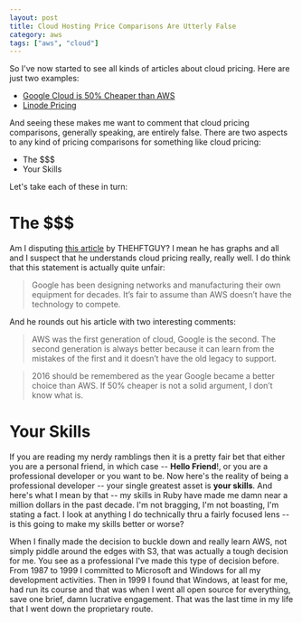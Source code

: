 ```yaml
---
layout: post
title: Cloud Hosting Price Comparisons Are Utterly False
category: aws
tags: ["aws", "cloud"]
---
```

So I've now started to see all kinds of articles about cloud pricing.  Here are just two examples:

* [Google Cloud is 50% Cheaper than AWS](https://thehftguy.com/2016/11/18/google-cloud-is-50-cheaper-than-aws/)
* [Linode Pricing](http://welcome.linode.com/pricing-comparison/?r=6b44fd00604f7059c77db8cb6e821a8c91fa5f8b)

And seeing these makes me want to comment that cloud pricing comparisons, generally speaking, are entirely false.  There are two aspects to any kind of pricing comparisons for something like cloud pricing: 

* The $$$
* Your Skills

Let's take each of these in turn:

# The $$$

Am I disputing [this article](https://thehftguy.com/2016/11/18/google-cloud-is-50-cheaper-than-aws/) by THEHFTGUY?  I mean he has graphs and all and I suspect that he understands cloud pricing really, really well.  I do think that this statement is actually quite unfair:

> Google has been designing networks and manufacturing their own equipment for decades. It’s fair to assume than AWS doesn’t have the technology to compete.

And he rounds out his article with two interesting comments:

> AWS was the first generation of cloud, Google is the second. The second generation is always better because it can learn from the mistakes of the first and it doesn’t have the old legacy to support.

> 2016 should be remembered as the year Google became a better choice than AWS. If 50% cheaper is not a solid argument, I don’t know what is.

# Your Skills

If you are reading my nerdy ramblings then it is a pretty fair bet that either you are a personal friend, in which case -- **Hello Friend**!, or you are a professional developer or you want to be.  Now here's the reality of being a professional developer -- your single greatest asset is **your skills**.  And here's what I mean by that -- my skills in Ruby have made me damn near a million dollars in the past decade.  I'm not bragging, I'm not boasting, I'm stating a fact.  I look at anything I do technically thru a fairly focused lens -- is this going to make my skills better or worse?  

When I finally made the decision to buckle down and really learn AWS, not simply piddle around the edges with S3, that was actually a tough decision for me.  You see as a professional I've made this type of decision before.  From 1987 to 1999 I committed to Microsoft and Windows for all my development activities.  Then in 1999 I found that Windows, at least for me, had run its course and that was when I went all open source for everything, save one brief, damn lucrative engagement.  That was the last time in my life that I went down the proprietary route.  





